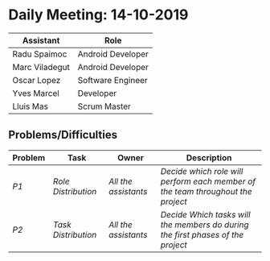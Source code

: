 # Daily Meeting: 14-10-2019

| Assistant  | Role  |  
|---|---|
| Radu Spaimoc  | Android Developer  |   
| Marc Viladegut  | Android Developer  |   
| Oscar Lopez |  Software Engineer |  
| Yves Marcel | Developer |
| Lluis Mas |  Scrum Master |  

## Problems/Difficulties
| Problem  | Task  | Owner | Description |
|---|---|---|---|
| _P1_ | _Role Distribution_ | _All the assistants_ | _Decide which role will perform each member of the team throughout the project_ |
| _P2_ | _Task Distribution_ | _All the assistants_ | _Decide Which tasks will the members do during the first phases of the project_ |
